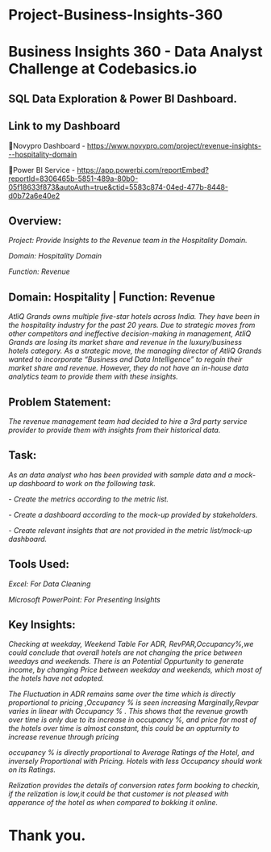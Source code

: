 # Project-Business-Insights-360
# Business Insights 360 - Data Analyst Challenge at Codebasics.io
## SQL Data Exploration & Power BI Dashboard.

## Link to my Dashboard
🔷Novypro Dashboard - https://www.novypro.com/project/revenue-insights---hospitality-domain

🔷Power BI Service  - https://app.powerbi.com/reportEmbed?reportId=8306465b-5851-489a-80b0-05f18633f873&autoAuth=true&ctid=5583c874-04ed-477b-8448-d0b72a6e40e2

## Overview:
*Project: Provide Insights to the Revenue team in the Hospitality Domain.*

*Domain: Hospitality Domain*

*Function: Revenue*


## Domain:  Hospitality | Function: Revenue

*AtliQ Grands owns multiple five-star hotels across India. They have been in the hospitality industry for the past 20 years. Due to strategic moves from other competitors and ineffective decision-making in management, AtliQ Grands are losing its market share and revenue in the luxury/business hotels category. As a strategic move, the managing director of AtliQ Grands wanted to incorporate “Business and Data Intelligence” to regain their market share and revenue. However, they do not have an in-house data analytics team to provide them with these insights.*


## Problem Statement:

*The revenue management team had decided to hire a 3rd party service provider to provide them with insights from their historical data.*


 ## Task:

*As an data analyst who has been provided with sample data and a mock-up dashboard to work on the following task.*

*- Create the metrics according to the metric list.*

*- Create a dashboard according to the mock-up provided by stakeholders.*

*- Create relevant insights that are not provided in the metric list/mock-up dashboard.*


## Tools Used:


*Excel: For Data Cleaning*

*Microsoft PowerPoint: For Presenting Insights*

## Key Insights:

*Checking at weekday, Weekend Table For ADR, RevPAR,Occupancy%,we could conclude that overall hotels are not changing the price between weedays and weekends.
There is an Potential Oppurtunity to generate income, by changing Price between weekday and weekends, which most of the hotels have not adopted.*

*The Fluctuation in ADR remains same over the time which is directly proportional to pricing ,Occupancy % is seen increasing Marginally,Revpar varies in linear with Occupancy % . This shows that the revenue growth over time is only due to its increase in occupancy %, and price for most of the hotels over time is almost constant, this could be an oppturnity to increase revenue through pricing*

*occupancy %  is directly proportional to Average Ratings of the Hotel, and inversely Proportional with Pricing. Hotels with less Occupancy should work on its Ratings.*

*Relization provides the details of conversion rates form booking to checkin, if the relization is low,it could be that customer is not pleased with apperance of the hotel as when compared to bokking it online.*


# Thank you.
